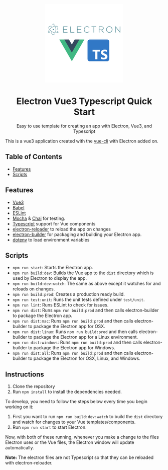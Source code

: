 <p align="center">
  <img width="250" height="250" src="https://github.com/robertcorponoi/graphics/blob/master/electron-vue3-ts-quick-start/logo/logo.png?raw=true">
</p>

<h1 align="center">Electron Vue3 Typescript Quick Start</h1>

<p align="center">Easy to use template for creating an app with Electron, Vue3, and Typescript<p>

This is a vue3 application created with the [vue-cli](https://cli.vuejs.org/) with Electron added on.

## **Table of Contents**

- [Features](#features)
- [Scripts](#scripts)

## **Features**

- [Vue3](https://v3.vuejs.org/)
- [Babel](https://babeljs.io/)
- [ESLint](https://eslint.org/)
- [Mocha](https://mochajs.org/) & [Chai](https://www.chaijs.com/) for testing.
- [Typescript](https://www.typescriptlang.org/) support for Vue components
- [electron-reloader](https://github.com/sindresorhus/electron-reloader) to reload the app on changes
- [electron-builder](https://github.com/electron-userland/electron-builder) for packaging and building your Electron app.
- [dotenv](https://github.com/motdotla/dotenv) to load environment variables

## **Scripts**

- `npm run start`: Starts the Electron app.
- `npm run build:dev`: Builds the Vue app to the `dist` directory which is used by Electron to display the app.
- `npm run build:dev:watch`: The same as above except it watches for and reloads on changes.
- `npm run build:prod`: Creates a production ready build.
- `npm run test:unit`: Runs the unit tests defined under `test/unit`.
- `npm run lint`: Runs ESLint to check for issues.
- `npm run dist`: Runs `npm run build:prod` and then calls electron-builder to package the Electron app.
- `npm run dist:mac`: Runs `npm run build:prod` and then calls electron-builder to package the Electron app for OSX.
- `npm run dist:linux`: Runs `npm run build:prod` and then calls electron-builder to package the Electron app for a Linux environment.
- `npm run dist:windows`: Runs `npm run build:prod` and then calls electron-builder to package the Electron app for Windows.
- `npm run dist:all`: Runs `npm run build:prod` and then calls electron-builder to package the Electron for OSX, Linux, and Windows.

## **Instructions**

1. Clone the repository
2. Run `npm install` to install the dependencies needed.

To develop, you need to follow the steps below every time you begin working on it:

1. First you want to run `npm run build:dev:watch` to build the `dist` directory and watch for changes to your Vue templates/components.
2. Run `npm run start` to start Electron.

Now, with both of these running, whenever you make a change to the files Electron uses or the Vue files, the Electron window will update automatically.

**Note:** The electron files are not Typescript so that they can be reloaded with electron-reloader.